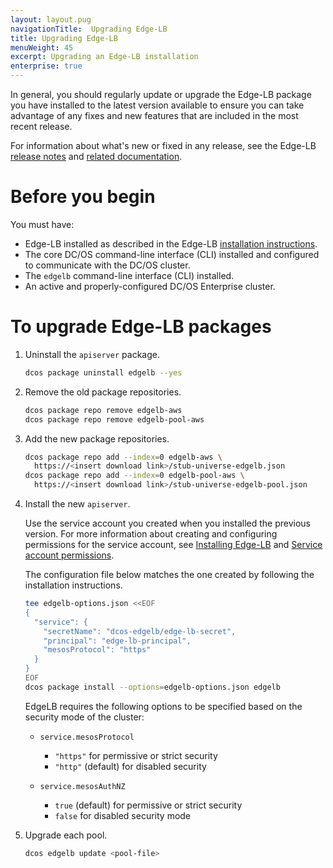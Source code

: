 ```yaml
---
layout: layout.pug
navigationTitle:  Upgrading Edge-LB
title: Upgrading Edge-LB
menuWeight: 45
excerpt: Upgrading an Edge-LB installation
enterprise: true
---
```


In general, you should regularly update or upgrade the Edge-LB package you have installed to the latest version available to ensure you can take advantage of any fixes and new features that are included in the most recent release.

For information about what's new or fixed in any release, see the Edge-LB [release notes](/services/edge-lb/1.5/related-documentation/release-notes/) and [related documentation](/services/edge-lb/1.5/related-documentation/).

# Before you begin
You must have:
* Edge-LB installed as described in the Edge-LB [installation instructions](/services/edge-lb/1.5/getting-started/installing).
* The core DC/OS command-line interface (CLI) installed and configured to communicate with the DC/OS cluster.
* The `edgelb` command-line interface (CLI) installed.
* An active and properly-configured DC/OS Enterprise cluster.

# To upgrade Edge-LB packages

1. Uninstall the `apiserver` package.

    ```bash
    dcos package uninstall edgelb --yes
    ```

1. Remove the old package repositories.

    ```bash
    dcos package repo remove edgelb-aws
    dcos package repo remove edgelb-pool-aws
    ```

1. Add the new package repositories.

    ```bash
    dcos package repo add --index=0 edgelb-aws \
      https://<insert download link>/stub-universe-edgelb.json
    dcos package repo add --index=0 edgelb-pool-aws \
      https://<insert download link>/stub-universe-edgelb-pool.json
    ```

1. Install the new `apiserver`. 

    Use the service account you created when you installed the previous version. For more information about creating and configuring permissions for the service account, see [Installing Edge-LB](/services/edge-lb/1.5/getting-started/installing) and [Service account permissions](/services/edge-lb/1.5/reference/permissions/#service-account-permission).
    
    The configuration file below matches the one created by following the installation instructions.

    ```bash
    tee edgelb-options.json <<EOF
    {
      "service": {
        "secretName": "dcos-edgelb/edge-lb-secret",
        "principal": "edge-lb-principal",
        "mesosProtocol": "https"
      }
    }
    EOF
    dcos package install --options=edgelb-options.json edgelb
    ```

    EdgeLB requires the following options to be specified based on the security mode of the cluster:
    * `service.mesosProtocol`
        - `"https"` for permissive or strict security
        - `"http"` (default) for disabled security

    * `service.mesosAuthNZ`
        - `true` (default) for permissive or strict security
        - `false` for disabled security mode

1. Upgrade each pool.

    ```bash
    dcos edgelb update <pool-file>
    ```

